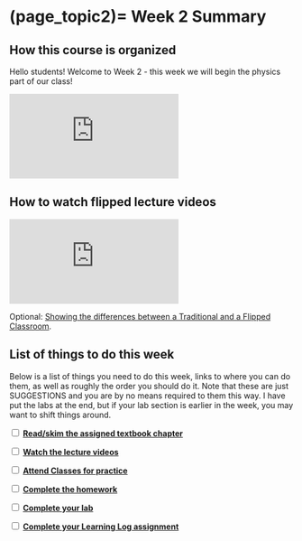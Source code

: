 (page_topic2)=
Week 2 Summary
=======================

## How this course is organized

Hello students! Welcome to Week 2 - this week we will begin the physics part of our class!

<div class="container youtube">
<iframe class="responsive-iframe" src="https://www.youtube.com/embed/_G7FybZQ5zE" frameborder="0" allow="accelerometer; autoplay="0"; encrypted-media; gyroscope; picture-in-picture" allowfullscreen></iframe>
</div>

## How to watch flipped lecture videos

<div class="container youtube">
<iframe class="responsive-iframe" src="https://www.youtube-nocookie.com/embed/PPc8nY6Tcns" frameborder="0" allow="accelerometer; autoplay="0"; encrypted-media; gyroscope; picture-in-picture" allowfullscreen></iframe>
</div>

Optional: [Showing the differences between a Traditional and a Flipped Classroom](https://www.youtube.com/watch?v=yzMFdDT6FSA).

## List of things to do this week

Below is a list of things you need to do this week, links to where you can do them, as well as roughly the order you should do it.
Note that these are just SUGGESTIONS and you are by no means required to them this way. 
I have put the labs at the end, but if your lab section is earlier in the week, you may want to shift things around.

<label><input type="checkbox" id="week02_task1" class="box"> [**Read/skim the assigned textbook chapter**](./readings.md)</label>

<label><input type="checkbox" id="week02_task2" class="box"> [**Watch the lecture videos**](./videos.md) </label>

<label><input type="checkbox" id="week02_task3" class="box"> [**Attend Classes for practice**](./classes.md) </label>

<label><input type="checkbox" id="week02_task4" class="box"> [**Complete the homework**](./homework.md) </label>

<label><input type="checkbox" id="week02_task5" class="box"> [**Complete your lab**](./lab.md) </label>

<label><input type="checkbox" id="week02_task6" class="box"> [**Complete your Learning Log assignment**](./learninglogs.md) </label>